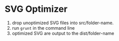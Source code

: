 # SVG Optimizer

1. drop unoptimized SVG files into src/folder-name.
2. run `grunt` in the command line
3. optimized SVG are output to the dist/folder-name

